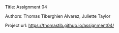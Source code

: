 Title: Assignment 04

Authors: Thomas Tiberghien Alvarez, Juliette Taylor

Project url: https://thomastib.github.io/assignment04/
